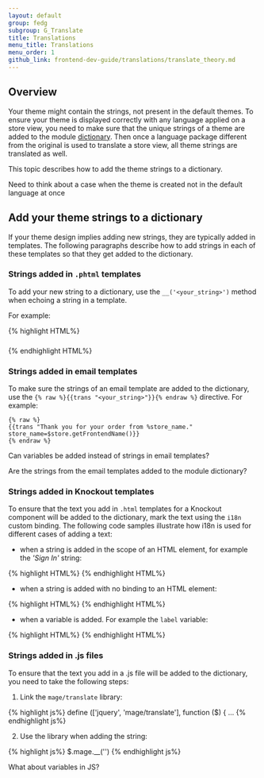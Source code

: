 ```yaml
---
layout: default  
group: fedg
subgroup: G_Translate
title: Translations
menu_title: Translations
menu_order: 1
github_link: frontend-dev-guide/translations/translate_theory.md
---
```


## Overview ##

Your theme might contain the strings, not present in the default themes. To ensure your theme is displayed correctly with any language applied on a store view, you need to make sure that the unique strings of a theme are added to the module <a href="{{site.gdeurl}}frontend-dev-guide/translations/xlate.html#translate_terms">dictionary</a>. Then once a language package different from the original is used to translate a store view, all theme strings are translated as well.

This topic describes how to add the theme strings to a dictionary.

<p class="q">Need to think about a case when the theme is created not in the default language at once</p>

<h2 id="add_strings">Add your theme strings to a dictionary</h2>

If your theme design implies adding new strings, they are typically added in templates. The following paragraphs describe how to add strings in each of these templates so that they get added to the dictionary. 

<h3 id="add_strings_phtml">Strings added in <code>.phtml</code> templates</h3>

To add your new string to a dictionary, use the `__('<your_string>')` method when echoing a string in a template.

For example:

{% highlight HTML%}
	<h3><?php echo __('Create Backup') ?></h3>
{% endhighlight HTML%}

<h3 id="add_strings_email">Strings added in email templates</h3>

To make sure the strings of an email template are added to the dictionary, use the `{% raw %}{{trans "<your_string>"}}{% endraw %}` directive. 
For example: 

    {% raw %}
    {{trans "Thank you for your order from %store_name." store_name=$store.getFrontendName()}}
    {% endraw %}

<p class="q">Can variables be added instead of strings in email templates?</p>
<p class="q">Are the strings from the email templates added to the module dictionary?</p>

<h3 id="add_strings_js">Strings added in Knockout templates</h3>

To ensure that the text you add in `.html` templates for a Knockout component will be added to the dictionary, mark the text using the `i18n` custom binding. The following code samples illustrate how i18n is used for different cases of adding a text:

- when a string is added in the scope of an HTML element, for example the *'Sign In'* string:
 
{% highlight HTML%}
    <span data-bind="i18n: 'Sign In'"></span>
{% endhighlight HTML%}

- when a string is added with no binding to an HTML element:

{% highlight HTML%}
    <!-- ko i18n: 'You have no items in your shopping cart.' --><!-- /ko -->
{% endhighlight HTML%}	

- when a variable is added. For example the `label` variable:
	
{% highlight HTML%}
    <span data-bind="i18n: label"></span>
{% endhighlight HTML%}

<h3 id="add_strings_js">Strings added in .js files</h3>
To ensure that the text you add in a .js file will be added to the dictionary, you need to take the following steps:

1. Link the `mage/translate` library:

{% highlight js%}
	define (['jquery', 'mage/translate'], 
	function ($) { ...
{% endhighlight js%}

2. Use the library when adding the string:

{% highlight js%}
	$.mage.__('<string>')
{% endhighlight js%}

<p class="q">What about variables in JS?</p>